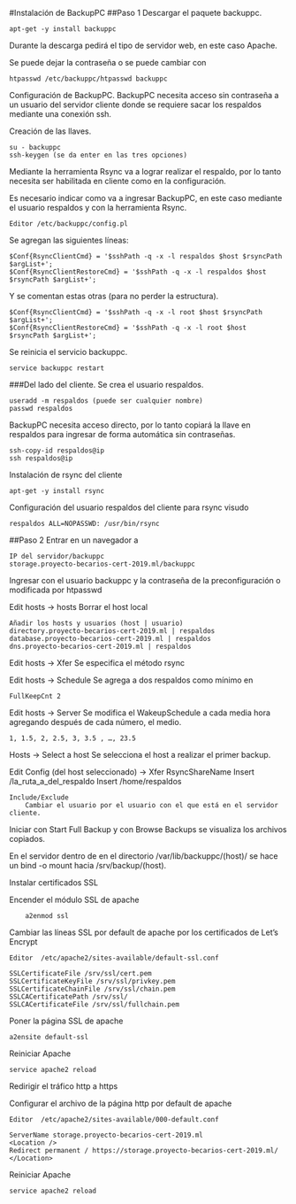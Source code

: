 #Instalación de BackupPC
##Paso 1
Descargar el paquete backuppc.	

	apt-get -y install backuppc		
	
Durante la descarga pedirá el tipo de servidor web, en este caso Apache.

Se puede dejar la contraseña o se puede cambiar con

	htpasswd /etc/backuppc/htpasswd backuppc
	
Configuración de BackupPC.
BackupPC necesita acceso sin contraseña a un usuario del servidor cliente donde se requiere sacar los respaldos mediante una conexión ssh.

Creación de las llaves.

	su - backuppc 
	ssh-keygen (se da enter en las tres opciones)
	
Mediante la herramienta Rsync va a lograr realizar el respaldo, por lo tanto necesita ser habilitada en cliente como en la configuración.

Es necesario indicar como va a ingresar BackupPC, en este caso mediante el usuario respaldos y con la herramienta Rsync.

	Editor /etc/backuppc/config.pl
	
Se agregan las siguientes líneas:

	$Conf{RsyncClientCmd} = '$sshPath -q -x -l respaldos $host $rsyncPath $argList+';
	$Conf{RsyncClientRestoreCmd} = '$sshPath -q -x -l respaldos $host $rsyncPath $argList+';

Y se comentan estas otras (para no perder la estructura).

	$Conf{RsyncClientCmd} = '$sshPath -q -x -l root $host $rsyncPath $argList+';
	$Conf{RsyncClientRestoreCmd} = '$sshPath -q -x -l root $host $rsyncPath $argList+';

Se reinicia el servicio backuppc.

	service backuppc restart

###Del lado del cliente.
Se crea el usuario respaldos.

	useradd -m respaldos (puede ser cualquier nombre)
	passwd respaldos

BackupPC necesita acceso directo, por lo tanto copiará la llave en respaldos para ingresar de forma automática sin contraseñas.
	
	ssh-copy-id respaldos@ip
	ssh respaldos@ip

Instalación de rsync del cliente
	
	apt-get -y install rsync

Configuración del usuario respaldos del cliente para rsync
visudo
	
	respaldos ALL=NOPASSWD: /usr/bin/rsync
		
##Paso 2
Entrar en un navegador a

	IP del servidor/backuppc 
	storage.proyecto-becarios-cert-2019.ml/backuppc
	
Ingresar con el usuario backuppc y la contraseña de la preconfiguración o modificada por htpasswd

Edit hosts -> hosts
	Borrar el host local
	
	Añadir los hosts y usuarios (host | usuario)
	directory.proyecto-becarios-cert-2019.ml | respaldos
	database.proyecto-becarios-cert-2019.ml | respaldos
	dns.proyecto-becarios-cert-2019.ml | respaldos 

Edit hosts -> Xfer
	Se especifica el método rsync
 
Edit hosts -> Schedule
	Se agrega a dos respaldos como mínimo en
	
	FullKeepCnt 2
 
Edit hosts -> Server
	Se modifica el WakeupSchedule a cada media hora agregando después de cada número, el medio.
	
	1, 1.5, 2, 2.5, 3, 3.5 , …, 23.5
 
Hosts -> Select a host
	Se selecciona el host a realizar el primer backup.
	
Edit Config (del host seleccionado) -> Xfer
	RsyncShareName
	Insert /la_ruta_a_del_respaldo
			Insert /home/respaldos
			
	Include/Exclude
		Cambiar el usuario por el usuario con el que está en el servidor cliente.
 
Iniciar con Start Full Backup y con Browse Backups se visualiza los archivos copiados.

En el servidor dentro de en el directorio /var/lib/backuppc/(host)/ se hace un bind -o mount hacia /srv/backup/(host).

Instalar certificados SSL

Encender el módulo SSL de apache

		a2enmod ssl
	
Cambiar las líneas SSL por default de apache por los certificados de Let’s Encrypt

	Editor  /etc/apache2/sites-available/default-ssl.conf 

	SSLCertificateFile /srv/ssl/cert.pem
	SSLCertificateKeyFile /srv/ssl/privkey.pem
	SSLCertificateChainFile /srv/ssl/chain.pem
	SSLCACertificatePath /srv/ssl/
	SSLCACertificateFile /srv/ssl/fullchain.pem
			
Poner la página SSL de apache

	a2ensite default-ssl
		
Reiniciar Apache

	service apache2 reload
		
Redirigir el tráfico http a https

Configurar el archivo de la página http por default de apache

	Editor  /etc/apache2/sites-available/000-default.conf 

	ServerName storage.proyecto-becarios-cert-2019.ml
	<Location />
	Redirect permanent / https://storage.proyecto-becarios-cert-2019.ml/
	</Location>
	
Reiniciar Apache

	service apache2 reload
